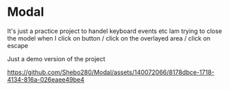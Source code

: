 # Modal
It's just a practice project to handel keyboard events etc
Iam trying to close the model when I click on button / click on the overlayed area / click on escape

Just a demo version of the project

https://github.com/Shebo280/Modal/assets/140072066/8178dbce-1718-4134-816a-026eaee49be4


